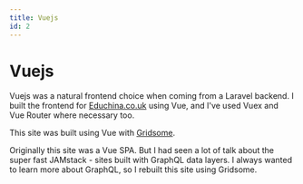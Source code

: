 ```yaml
---
title: Vuejs
id: 2
---
```


# **Vuejs**

Vuejs was a natural frontend choice when coming from a Laravel backend. I built
the frontend for [Educhina.co.uk](https://educhina.co.uk) using Vue, and I've
used Vuex and Vue Router where necessary too.

This site was built using Vue with [Gridsome](https://gridsome.org).

Originally this site was a Vue SPA. But I had seen a lot of talk about the super
fast JAMstack - sites built with GraphQL data layers. I always wanted to learn
more about GraphQL, so I rebuilt this site using Gridsome.
